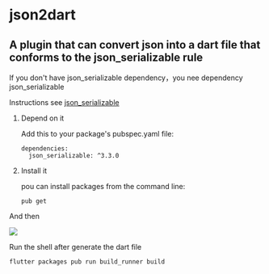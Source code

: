 # json2dart
## A plugin that can convert json into a dart file that conforms to the json_serializable rule

If you don't have json_serializable dependency，you nee dependency json_serializable

  Instructions see [json_serializable](https://pub.dev/packages/json_serializable)

1. Depend on it

   Add this to your package's pubspec.yaml file:

   ```
   dependencies:
     json_serializable: ^3.3.0
   ```

   

2. Install it 

   pou can install packages from the command line:

   ```
   pub get
   ```

And then 

![](https://tva1.sinaimg.cn/large/007S8ZIlly1gebx59i3vrg31fz0u0e82.gif)

Run the shell after generate the dart file

``` flutter packages pub run build_runner build  ```



